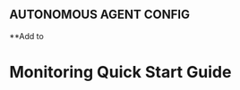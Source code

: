 ## AUTONOMOUS AGENT CONFIG

**Add to

<!-- Last verified: 2025-10-02 -->
# Monitoring Quick Start Guide
